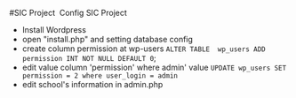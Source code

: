 #SIC Project
﻿
﻿Config SIC Project
  - Install Wordpress
  - open "install.php" and setting database config
  - create column permission at wp-users
      `ALTER TABLE  wp_users ADD  permission INT NOT NULL DEFAULT 0`;
  - edit value column 'permission' where admin' value
      `UPDATE wp_users SET permission = 2 where user_login = admin`
  - edit school's information in admin.php
